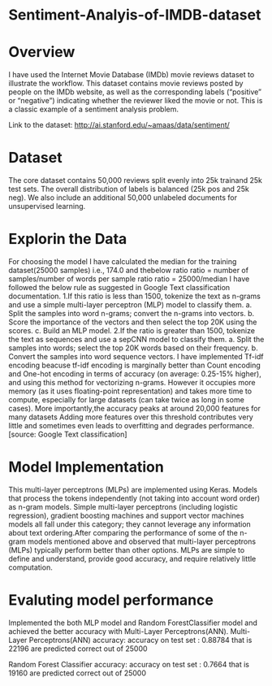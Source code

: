 # Sentiment-Analyis-of-IMDB-dataset

# Overview
I have used the Internet Movie Database (IMDb) movie reviews dataset to illustrate the workflow. This dataset contains movie reviews posted by people on the IMDb website, as well as the corresponding labels (“positive” or “negative”) indicating whether the reviewer liked the movie or not. This is a classic example of a sentiment analysis problem.

Link to the dataset: http://ai.stanford.edu/~amaas/data/sentiment/

# Dataset 
The core dataset contains 50,000 reviews split evenly into 25k trainand 25k test sets. The overall distribution of labels is balanced (25k pos and 25k neg). We also include an additional 50,000 unlabeled documents for unsupervised learning.

# Explorin the Data
For choosing the model I have calculated the median for the training dataset(25000 samples) i.e., 174.0 and thebelow ratio 
      ratio = number of samples/number of words per sample ratio
      ratio = 25000/median
I have followed the below rule as suggested in Google Text classification documentation.
1.If this ratio is less than 1500, tokenize the text as n-grams and use a simple multi-layer perceptron (MLP) model to classify them.
  a. Split the samples into word n-grams; convert the n-grams into vectors.
  b. Score the importance of the vectors and then select the top 20K using the scores.
  c. Build an MLP model.
2.If the ratio is greater than 1500, tokenize the text as sequences and use a sepCNN model to classify them.
  a. Split the samples into words; select the top 20K words based on their frequency.
  b. Convert the samples into word sequence vectors.
I have implemented Tf-idf encoding beacuse tf-idf encoding is marginally better than Count encoding and One-hot encoding in terms of accuracy (on average: 0.25-15% higher), and using this method for vectorizing n-grams. However it occupies more memory (as it uses floating-point representation) and takes more time to compute, especially for large datasets (can take twice as long in some cases).
More importantly,the accuracy peaks at around 20,000 features for many datasets Adding more features over this threshold contributes very little and sometimes even leads to overfitting and degrades performance.
[source: Google Text classification]

# Model Implementation
This multi-layer perceptrons (MLPs) are implemented using Keras.
Models that process the tokens independently (not taking into account word order) as n-gram models. Simple multi-layer perceptrons (including logistic regression), gradient boosting machines and support vector machines models all fall under this category; they cannot leverage any information about text ordering.After comparing the performance of some of the n-gram models mentioned above and observed that multi-layer perceptrons (MLPs) typically perform better than other options. MLPs are simple to define and understand, provide good accuracy, and require relatively little computation.

# Evaluting model performance
Implemented the both MLP model and Random ForestClassifier  model and achieved the better accuracy with Multi-Layer Perceptrons(ANN).
Multi-Layer Perceptrons(ANN) accuracy:
accuracy on test set : 0.88784 
that is 22196 are predicted correct out of 25000

Random Forest Classifier accuracy:
accuracy on test set : 0.7664
that is 19160 are predicted correct out of 25000
